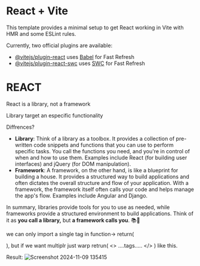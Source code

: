 # React + Vite

This template provides a minimal setup to get React working in Vite with HMR and some ESLint rules.

Currently, two official plugins are available:

- [@vitejs/plugin-react](https://github.com/vitejs/vite-plugin-react/blob/main/packages/plugin-react/README.md) uses [Babel](https://babeljs.io/) for Fast Refresh
- [@vitejs/plugin-react-swc](https://github.com/vitejs/vite-plugin-react-swc) uses [SWC](https://swc.rs/) for Fast Refresh

# REACT

React is a library, not a framework

Library target an especific functionality

Diffrences?

- **Library**: Think of a library as a toolbox. It provides a collection of pre-written code snippets and functions that you can use to perform specific tasks. You call the functions you need, and you're in control of when and how to use them. Examples include React (for building user interfaces) and jQuery (for DOM manipulation).
- **Framework**: A framework, on the other hand, is like a blueprint for building a house. It provides a structured way to build applications and often dictates the overall structure and flow of your application. With a framework, the framework itself often calls your code and helps manage the app's flow. Examples include Angular and Django.

In summary, libraries provide tools for you to use as needed, while frameworks provide a structured environment to build applications. Think of it as **you call a library,** but **a framework calls you**. 📚🔧

we can  only import a single tag in function→ return( <div> </div> ), but if we want multiplr just warp retrun( <> ….tags….. </> ) like this.

Result:
![Screenshot 2024-11-09 135415](https://github.com/user-attachments/assets/2a5072b7-7fbe-44a6-9771-c6b8712c18d4)
